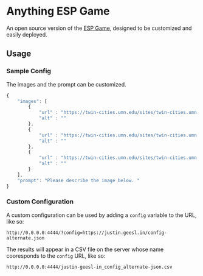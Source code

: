 # Anything ESP Game

An open source version of the [ESP Game](https://en.wikipedia.org/wiki/ESP_game), designed to be customized and easily deployed.

## Usage

### Sample Config
The images and the prompt can be customized.

```js
{
    "images": [
        {
            "url" : "https://twin-cities.umn.edu/sites/twin-cities.umn.edu/files/fashion_6.jpg",
            "alt" : ""
        },
        {
            "url" : "https://twin-cities.umn.edu/sites/twin-cities.umn.edu/files/fashion_5.jpg",
            "alt" : ""
        },
        {
            "url" : "https://twin-cities.umn.edu/sites/twin-cities.umn.edu/files/fashion_4.jpg",
            "alt" : ""
        }
    ],
    "prompt": "Please describe the image below. "
}
```

### Custom Configuration
A custom configuration can be used by adding a `config` variable to the URL, like so:

```
http://0.0.0.0:4444/?config=https://justin.geesl.in/config-alternate.json
```

The results will appear in a CSV file on the server whose name cooresponds to the `config` URL, like so:
```
http://0.0.0.0:4444/justin-geesl-in_config_alternate-json.csv
```
